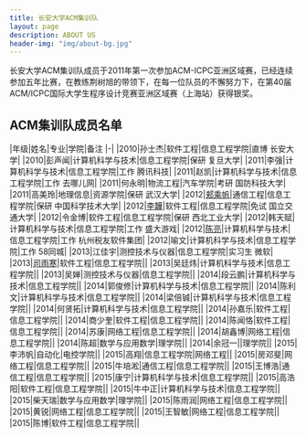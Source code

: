 ```yaml
---
title: 长安大学ACM集训队
layout: page
description: ABOUT US
header-img: "img/about-bg.jpg"
---
```



长安大学ACM集训队成员于2011年第一次参加ACM-ICPC亚洲区域赛，已经连续参加五年比赛，在教练荆树旭的带领下，在每一位队员的不懈努力下，在第40届ACM/ICPC国际大学生程序设计竞赛亚洲区域赛（上海站）获得银奖。

## ACM集训队成员名单

|年级|姓名|专业|学院|备注
|-|
|2010|孙士杰|软件工程|信息工程学院|直博 长安大学|
|2010|彭声闻|计算机科学与技术|信息工程学院|保研 复旦大学|
|2011|李强|计算机科学与技术|信息工程学院|工作 腾讯科技|
|2011|赵凯|计算机科学与技术|信息工程学院|工作 去哪儿网|
|2011|何永明|物流工程|汽车学院|考研 国防科技大学|
|2011|高美玲|地理信息|资源学院|保研 武汉大学|
|2012|[郏乘帆](http://jcf94.com)|通信工程|信息工程学院|保研 中国科学技术大学|
|2012|[李韡](http://bigballon.github.io/)|软件工程|信息工程学院|免试 国立交通大学|
|2012|令金博|软件工程|信息工程学院|保研 西北工业大学|
|2012|韩天赋|计算机科学与技术|信息工程学院|工作 盛大游戏|
|2012|[陈亮](http://flowsnow.net/)|计算机科学与技术|信息工程学院|工作 杭州税友软件集团|
|2012|喻文|计算机科学与技术|信息工程学院|工作 58同城|
|2013|江佳宇|测控技术与仪器|信息工程学院|实习生 微软|
|2013|[司雨寒](http://www.cnblogs.com/AOQNRMGYXLMV/)|软件工程|信息工程学院||
|2013|吴廷炜|计算机科学与技术|信息工程学院||
|2013|吴婵|测控技术与仪器|信息工程学院||
|2014|段云鹏|计算机科学与技术|信息工程学院||
|2014|郭俊修|计算机科学与技术|信息工程学院||
|2014|陈利文|计算机科学与技术|信息工程学院||
|2014|梁倍铖|计算机科学与技术|信息工程学院||
|2014|何贤拓|计算机科学与技术|信息工程学院||
|2014|孙嘉乐|软件工程|信息工程学院||
|2014|商少奎|软件工程|信息工程学院||
|2014|陈闻恪|软件工程|信息工程学院||
|2014|苏康|网络工程|信息工程学院||
|2014|胡鑫博|网络工程|信息工程学院||
|2014|陈超|数学与应用数学|理学院||
|2014|余冠一||理学院||
|2015|李沛帆|自动化|电控学院||
|2015|高翔|信息工程学院|网络工程||
|2015|房邓斐|网络工程|信息工程学院||
|2015|牛培淞|通信工程|信息工程学院||
|2015|王博浩|通信工程|信息工程学院||
|2015|康宁|计算机科学与技术|信息工程学院||
|2015|高浩阳|软件工程|信息工程学院||
|2015|牛中正|计算机科学与技术|信息工程学院||
|2015|柴天瑞|数学与应用数学|理学院||
|2015|陈雨润|网络工程|信息工程学院||
|2015|黄锐|网络工程|信息工程学院||
|2015|王智敏|网络工程|信息工程学院||
|2015|陈博|软件工程|信息工程学院||	
